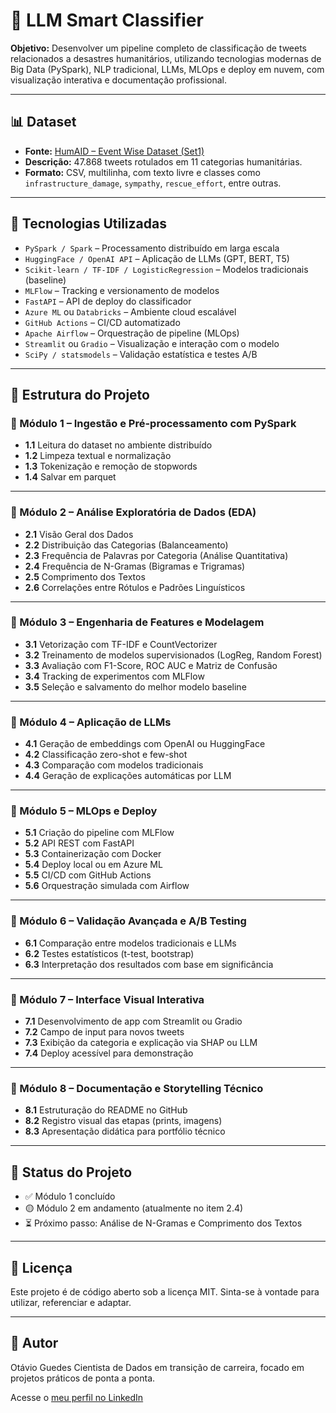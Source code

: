 # 🤖 LLM Smart Classifier

**Objetivo:** Desenvolver um pipeline completo de classificação de tweets relacionados a desastres humanitários, utilizando tecnologias modernas de Big Data (PySpark), NLP tradicional, LLMs, MLOps e deploy em nuvem, com visualização interativa e documentação profissional.

---

## 📊 Dataset

- **Fonte:** [HumAID – Event Wise Dataset (Set1)](https://crisisnlp.qcri.org/humaid_dataset.html)
- **Descrição:** 47.868 tweets rotulados em 11 categorias humanitárias.
- **Formato:** CSV, multilinha, com texto livre e classes como `infrastructure_damage`, `sympathy`, `rescue_effort`, entre outras.

---

## 🚀 Tecnologias Utilizadas

- `PySpark / Spark` – Processamento distribuído em larga escala
- `HuggingFace / OpenAI API` – Aplicação de LLMs (GPT, BERT, T5)
- `Scikit-learn / TF-IDF / LogisticRegression` – Modelos tradicionais (baseline)
- `MLFlow` – Tracking e versionamento de modelos
- `FastAPI` – API de deploy do classificador
- `Azure ML` ou `Databricks` – Ambiente cloud escalável
- `GitHub Actions` – CI/CD automatizado
- `Apache Airflow` – Orquestração de pipeline (MLOps)
- `Streamlit` ou `Gradio` – Visualização e interação com o modelo
- `SciPy / statsmodels` – Validação estatística e testes A/B

---

## 🧱 Estrutura do Projeto

### 🔹 Módulo 1 – Ingestão e Pré-processamento com PySpark

- **1.1** Leitura do dataset no ambiente distribuído
- **1.2** Limpeza textual e normalização
- **1.3** Tokenização e remoção de stopwords
- **1.4** Salvar em parquet

---

### 🔹 Módulo 2 – Análise Exploratória de Dados (EDA)

- **2.1** Visão Geral dos Dados
- **2.2** Distribuição das Categorias (Balanceamento)
- **2.3** Frequência de Palavras por Categoria (Análise Quantitativa)
- **2.4** Frequência de N-Gramas (Bigramas e Trigramas)
- **2.5** Comprimento dos Textos
- **2.6** Correlações entre Rótulos e Padrões Linguísticos

---

### 🔹 Módulo 3 – Engenharia de Features e Modelagem

- **3.1** Vetorização com TF-IDF e CountVectorizer
- **3.2** Treinamento de modelos supervisionados (LogReg, Random Forest)
- **3.3** Avaliação com F1-Score, ROC AUC e Matriz de Confusão
- **3.4** Tracking de experimentos com MLFlow
- **3.5** Seleção e salvamento do melhor modelo baseline

---

### 🔹 Módulo 4 – Aplicação de LLMs

- **4.1** Geração de embeddings com OpenAI ou HuggingFace
- **4.2** Classificação zero-shot e few-shot
- **4.3** Comparação com modelos tradicionais
- **4.4** Geração de explicações automáticas por LLM

---

### 🔹 Módulo 5 – MLOps e Deploy

- **5.1** Criação do pipeline com MLFlow
- **5.2** API REST com FastAPI
- **5.3** Containerização com Docker
- **5.4** Deploy local ou em Azure ML
- **5.5** CI/CD com GitHub Actions
- **5.6** Orquestração simulada com Airflow

---

### 🔹 Módulo 6 – Validação Avançada e A/B Testing

- **6.1** Comparação entre modelos tradicionais e LLMs
- **6.2** Testes estatísticos (t-test, bootstrap)
- **6.3** Interpretação dos resultados com base em significância

---

### 🔹 Módulo 7 – Interface Visual Interativa

- **7.1** Desenvolvimento de app com Streamlit ou Gradio
- **7.2** Campo de input para novos tweets
- **7.3** Exibição da categoria e explicação via SHAP ou LLM
- **7.4** Deploy acessível para demonstração

---

### 🔹 Módulo 8 – Documentação e Storytelling Técnico

- **8.1** Estruturação do README no GitHub
- **8.2** Registro visual das etapas (prints, imagens)
- **8.3** Apresentação didática para portfólio técnico

---

## 📌 Status do Projeto

- ✅ Módulo 1 concluído
- 🟡 Módulo 2 em andamento (atualmente no item 2.4)
- ⏳ Próximo passo: Análise de N-Gramas e Comprimento dos Textos

---

## 📎 Licença

Este projeto é de código aberto sob a licença MIT. Sinta-se à vontade para utilizar, referenciar e adaptar.

---

## 📅 Autor
Otávio Guedes
Cientista de Dados em transição de carreira, focado em projetos práticos de ponta a ponta.

Acesse o [meu perfil no LinkedIn](https://www.linkedin.com/in/otaviomendesguedes/)
